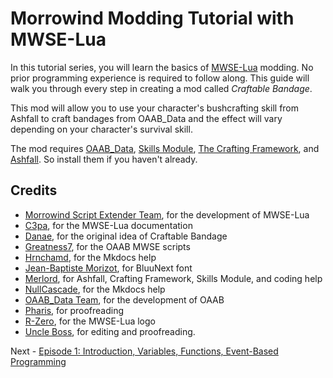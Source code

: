 # Morrowind Modding Tutorial with MWSE-Lua

In this tutorial series, you will learn the basics of [MWSE-Lua](https://mwse.github.io/MWSE/) modding. No prior programming experience is required to follow along. This guide will walk you through every step in creating a mod called *Craftable Bandage*.

This mod will allow you to use your character's bushcrafting skill from Ashfall to craft bandages from OAAB_Data and the effect will vary depending on your character's survival skill. 

The mod requires [OAAB_Data](https://www.nexusmods.com/morrowind/mods/49042), [Skills Module](https://www.nexusmods.com/morrowind/mods/46034), [The Crafting Framework](https://www.nexusmods.com/morrowind/mods/51009), and [Ashfall](https://www.nexusmods.com/morrowind/mods/49057). So install them if you haven't already.

## Credits

- [Morrowind Script Extender Team](https://mwse.github.io/MWSE/#authors), for the development of MWSE-Lua
- [C3pa](https://github.com/C3pa), for the MWSE-Lua documentation
- [Danae](https://www.nexusmods.com/morrowind/users/1233897), for the original idea of Craftable Bandage
- [Greatness7](https://github.com/Greatness7), for the OAAB MWSE scripts
- [Hrnchamd](https://github.com/Hrnchamd), for the Mkdocs help
- [Jean-Baptiste Morizot](http://cargocollective.com/jbmorizot/), for BluuNext font
- [Merlord](https://github.com/jhaakma), for Ashfall, Crafting Framework, Skills Module, and coding help
- [NullCascade](https://github.com/NullCascade), for the Mkdocs help
- [OAAB_Data Team](https://github.com/Of-Ash-And-Blight/OAAB-Data), for the development of OAAB
- [Pharis](https://github.com/PharisMods), for proofreading
- [R-Zero](https://github.com/Reizeron), for the MWSE-Lua logo
- [Uncle Boss](https://www.marxists.org/), for editing and proofreading.

Next - [Episode 1: Introduction, Variables, Functions, Event-Based Programming](https://amaliegay.github.io/mwse-modding-tutorial/1_introduction/)
